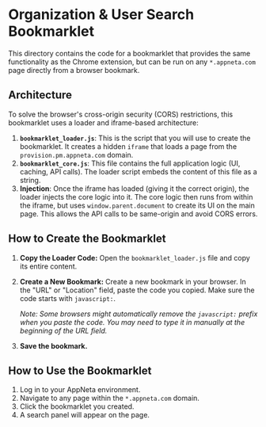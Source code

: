 # Organization & User Search Bookmarklet

This directory contains the code for a bookmarklet that provides the same functionality as the Chrome extension, but can be run on any `*.appneta.com` page directly from a browser bookmark.

## Architecture

To solve the browser's cross-origin security (CORS) restrictions, this bookmarklet uses a loader and iframe-based architecture:

1.  **`bookmarklet_loader.js`**: This is the script that you will use to create the bookmarklet. It creates a hidden `iframe` that loads a page from the `provision.pm.appneta.com` domain.
2.  **`bookmarklet_core.js`**: This file contains the full application logic (UI, caching, API calls). The loader script embeds the content of this file as a string.
3.  **Injection**: Once the iframe has loaded (giving it the correct origin), the loader injects the core logic into it. The core logic then runs from within the iframe, but uses `window.parent.document` to create its UI on the main page. This allows the API calls to be same-origin and avoid CORS errors.

## How to Create the Bookmarklet

1.  **Copy the Loader Code:**
    Open the `bookmarklet_loader.js` file and copy its entire content.

2.  **Create a New Bookmark:**
    Create a new bookmark in your browser. In the "URL" or "Location" field, paste the code you copied. Make sure the code starts with `javascript:`.

    *Note: Some browsers might automatically remove the `javascript:` prefix when you paste the code. You may need to type it in manually at the beginning of the URL field.*

3.  **Save the bookmark.**

## How to Use the Bookmarklet

1.  Log in to your AppNeta environment.
2.  Navigate to any page within the `*.appneta.com` domain.
3.  Click the bookmarklet you created.
4.  A search panel will appear on the page.
